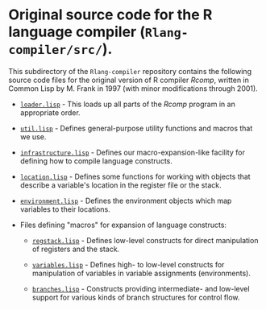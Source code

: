 # Original source code for the R language compiler (`Rlang-compiler/src/`).

This subdirectory of the `Rlang-compiler` repository contains the following
source code files for the original version of R compiler *Rcomp*, written in 
Common Lisp by M. Frank in 1997 (with minor modifications through 2001).

* [`loader.lisp`](loader.lisp "System loader") - This loads up all parts of 
	the *Rcomp* program in an appropriate order.

* [`util.lisp`](util.lisp "Utilities") - Defines general-purpose utility
	functions and macros that we use.

* [`infrastructure.lisp`](infrastructure.lisp "Compilation infrastructure") -
	Defines our macro-expansion-like facility for defining how to compile
	language constructs.

* [`location.lisp`](location.lisp "Location objects") - Defines some functions
	for working with objects that describe a variable's location in the 
	register file or the stack.
	
* [`environment.lisp`](environment.lisp "Environment objects") - Defines the 
	environment objects which map variables to their locations.

* Files defining "macros" for expansion of language constructs:

  - [`regstack.lisp`](regstack.lisp "Register/stack manipulation") - Defines
		low-level constructs for direct manipulation of registers and the 
		stack.

  - [`variables.lisp`](variables.lisp "Manipulation of variables") - Defines
		high- to low-level constructs for manipulation of variables in
		variable assignments (environments).
		
  - [`branches.lisp`](branches.lisp "Support for branches") - Constructs
		providing intermediate- and low-level support for various kinds of
		branch structures for control flow.
